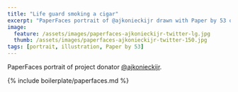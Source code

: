 ```yaml
---
title: "Life guard smoking a cigar"
excerpt: "PaperFaces portrait of @ajkonieckijr drawn with Paper by 53 on an iPad."
image: 
  feature: /assets/images/paperfaces-ajkonieckijr-twitter-lg.jpg
  thumb: /assets/images/paperfaces-ajkonieckijr-twitter-150.jpg
tags: [portrait, illustration, Paper by 53]
---
```


PaperFaces portrait of project donator [@ajkonieckijr](http://twitter.com/ajkonieckijr).

{% include boilerplate/paperfaces.md %}